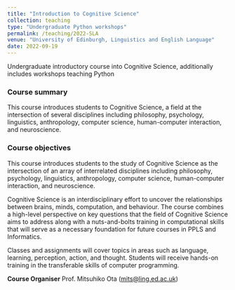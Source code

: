 ```yaml
---
title: "Introduction to Cognitive Science"
collection: teaching
type: "Undergraduate Python workshops"
permalink: /teaching/2022-SLA
venue: "University of Edinburgh, Linguistics and English Language"
date: 2022-09-19
---
```


Undergraduate introductory course into Cognitive Science, additionally includes workshops teaching Python

### Course summary
This course introduces students to Cognitive Science, a field at the intersection of several disciplines including philosophy, psychology, linguistics, anthropology, computer science, human-computer interaction, and neuroscience.

### Course objectives
This course introduces students to the study of Cognitive Science as the intersection of an array of interrelated disciplines including philosophy, psychology, linguistics, anthropology, computer science, human-computer interaction, and neuroscience.

Cognitive Science is an interdisciplinary effort to uncover the relationships between brains, minds, computation, and behaviour. The course combines a high-level perspective on key questions that the field of Cognitive Science aims to address along with a nuts-and-bolts training in computational skills that will serve as a necessary foundation for future courses in PPLS and Informatics.

Classes and assignments will cover topics in areas such as language, learning, perception, action, and thought. Students will receive hands-on training in the transferable skills of computer programming. 

**Course Organiser** Prof. Mitsuhiko Ota (mits@ling.ed.ac.uk)